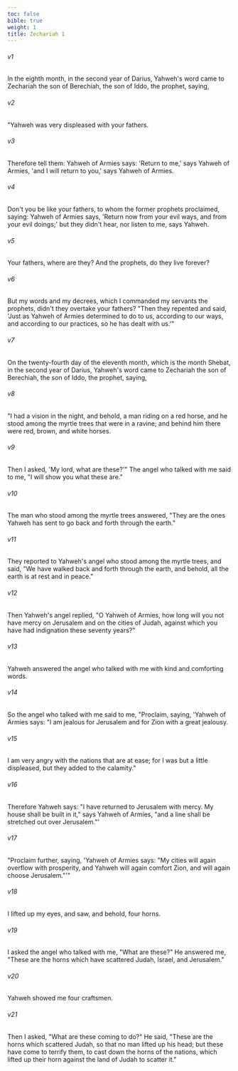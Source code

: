 ```yaml
---
toc: false
bible: true
weight: 1
title: Zechariah 1
---
```




###### v1 
In the eighth month, in the second year of Darius, Yahweh's word came to Zechariah the son of Berechiah, the son of Iddo, the prophet, saying, 

###### v2 
"Yahweh was very displeased with your fathers. 

###### v3 
Therefore tell them: Yahweh of Armies says: 'Return to me,' says Yahweh of Armies, 'and I will return to you,' says Yahweh of Armies. 

###### v4 
Don't you be like your fathers, to whom the former prophets proclaimed, saying: Yahweh of Armies says, 'Return now from your evil ways, and from your evil doings;' but they didn't hear, nor listen to me, says Yahweh. 

###### v5 
Your fathers, where are they? And the prophets, do they live forever? 

###### v6 
But my words and my decrees, which I commanded my servants the prophets, didn't they overtake your fathers? "Then they repented and said, 'Just as Yahweh of Armies determined to do to us, according to our ways, and according to our practices, so he has dealt with us.'" 

###### v7 
On the twenty-fourth day of the eleventh month, which is the month Shebat, in the second year of Darius, Yahweh's word came to Zechariah the son of Berechiah, the son of Iddo, the prophet, saying, 

###### v8 
"I had a vision in the night, and behold, a man riding on a red horse, and he stood among the myrtle trees that were in a ravine; and behind him there were red, brown, and white horses. 

###### v9 
Then I asked, 'My lord, what are these?'" The angel who talked with me said to me, "I will show you what these are." 

###### v10 
The man who stood among the myrtle trees answered, "They are the ones Yahweh has sent to go back and forth through the earth." 

###### v11 
They reported to Yahweh's angel who stood among the myrtle trees, and said, "We have walked back and forth through the earth, and behold, all the earth is at rest and in peace." 

###### v12 
Then Yahweh's angel replied, "O Yahweh of Armies, how long will you not have mercy on Jerusalem and on the cities of Judah, against which you have had indignation these seventy years?" 

###### v13 
Yahweh answered the angel who talked with me with kind and comforting words. 

###### v14 
So the angel who talked with me said to me, "Proclaim, saying, 'Yahweh of Armies says: "I am jealous for Jerusalem and for Zion with a great jealousy. 

###### v15 
I am very angry with the nations that are at ease; for I was but a little displeased, but they added to the calamity." 

###### v16 
Therefore Yahweh says: "I have returned to Jerusalem with mercy. My house shall be built in it," says Yahweh of Armies, "and a line shall be stretched out over Jerusalem."' 

###### v17 
"Proclaim further, saying, 'Yahweh of Armies says: "My cities will again overflow with prosperity, and Yahweh will again comfort Zion, and will again choose Jerusalem."'" 

###### v18 
I lifted up my eyes, and saw, and behold, four horns. 

###### v19 
I asked the angel who talked with me, "What are these?" He answered me, "These are the horns which have scattered Judah, Israel, and Jerusalem." 

###### v20 
Yahweh showed me four craftsmen. 

###### v21 
Then I asked, "What are these coming to do?" He said, "These are the horns which scattered Judah, so that no man lifted up his head; but these have come to terrify them, to cast down the horns of the nations, which lifted up their horn against the land of Judah to scatter it."

